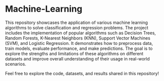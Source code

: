 # Machine-Learning

This repository showcases the application of various machine learning algorithms to solve classification and regression problems. The project includes the implementation of popular algorithms such as Decision Trees, Random Forests, K-Nearest Neighbors (KNN), Support Vector Machines (SVM), and Logistic Regression. It demonstrates how to preprocess data, train models, evaluate performance, and make predictions. The goal is to explore the strengths and limitations of these algorithms on different datasets and improve overall understanding of their usage in real-world scenarios.

Feel free to explore the code, datasets, and results shared in this repository!
